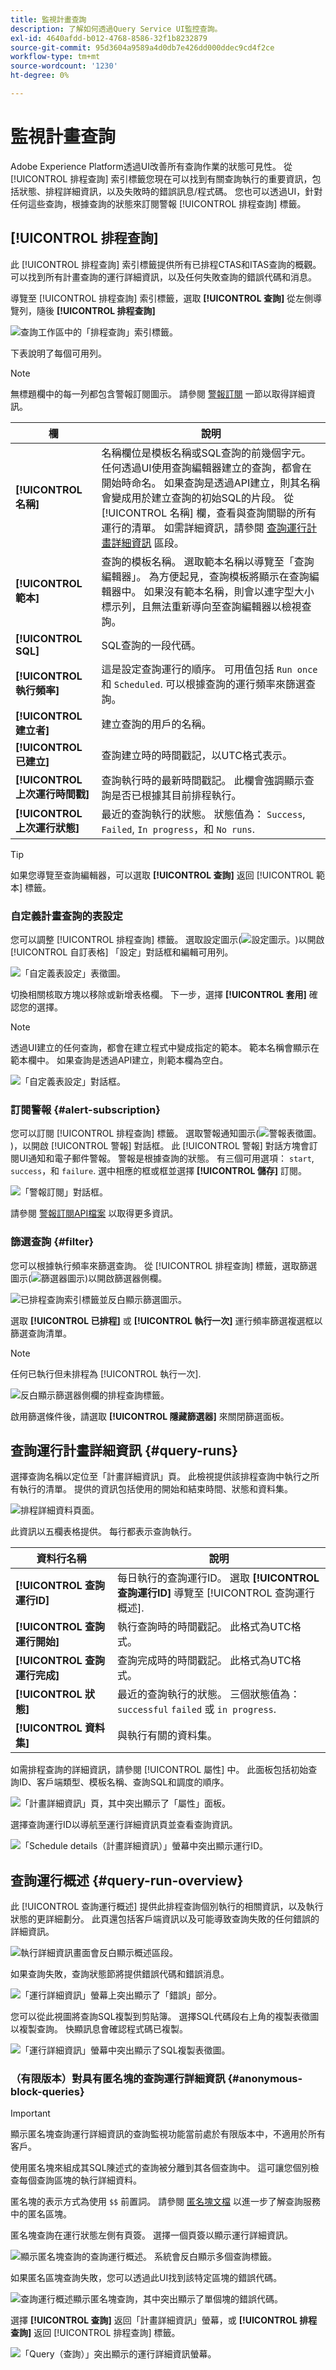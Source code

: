 ```yaml
---
title: 監視計畫查詢
description: 了解如何透過Query Service UI監控查詢。
exl-id: 4640afdd-b012-4768-8586-32f1b8232879
source-git-commit: 95d3604a9589a4d0db7e426dd000ddec9cd4f2ce
workflow-type: tm+mt
source-wordcount: '1230'
ht-degree: 0%

---
```


# 監視計畫查詢

Adobe Experience Platform透過UI改善所有查詢作業的狀態可見性。 從 [!UICONTROL 排程查詢] 索引標籤您現在可以找到有關查詢執行的重要資訊，包括狀態、排程詳細資訊，以及失敗時的錯誤訊息/程式碼。 您也可以透過UI，針對任何這些查詢，根據查詢的狀態來訂閱警報 [!UICONTROL 排程查詢] 標籤。

## [!UICONTROL 排程查詢]

此 [!UICONTROL 排程查詢] 索引標籤提供所有已排程CTAS和ITAS查詢的概觀。 可以找到所有計畫查詢的運行詳細資訊，以及任何失敗查詢的錯誤代碼和消息。

導覽至 [!UICONTROL 排程查詢] 索引標籤，選取 **[!UICONTROL 查詢]** 從左側導覽列，隨後 **[!UICONTROL 排程查詢]**

![查詢工作區中的「排程查詢」索引標籤。](../images/ui/monitor-queries/scheduled-queries.png)

下表說明了每個可用列。

>[!NOTE]
>
>無標題欄中的每一列都包含警報訂閱圖示。 請參閱 [警報訂閱](#alert-subscription) 一節以取得詳細資訊。

| 欄 | 說明 |
|---|---|
| **[!UICONTROL 名稱]** | 名稱欄位是模板名稱或SQL查詢的前幾個字元。 任何透過UI使用查詢編輯器建立的查詢，都會在開始時命名。 如果查詢是透過API建立，則其名稱會變成用於建立查詢的初始SQL的片段。 從 [!UICONTROL 名稱] 欄，查看與查詢關聯的所有運行的清單。 如需詳細資訊，請參閱 [查詢運行計畫詳細資訊](#query-runs) 區段。 |
| **[!UICONTROL 範本]** | 查詢的模板名稱。 選取範本名稱以導覽至「查詢編輯器」。 為方便起見，查詢模板將顯示在查詢編輯器中。 如果沒有範本名稱，則會以連字型大小標示列，且無法重新導向至查詢編輯器以檢視查詢。 |
| **[!UICONTROL SQL]** | SQL查詢的一段代碼。 |
| **[!UICONTROL 執行頻率]** | 這是設定查詢運行的順序。 可用值包括 `Run once` 和 `Scheduled`. 可以根據查詢的運行頻率來篩選查詢。 |
| **[!UICONTROL 建立者]** | 建立查詢的用戶的名稱。 |
| **[!UICONTROL 已建立]** | 查詢建立時的時間戳記，以UTC格式表示。 |
| **[!UICONTROL 上次運行時間戳]** | 查詢執行時的最新時間戳記。 此欄會強調顯示查詢是否已根據其目前排程執行。 |
| **[!UICONTROL 上次運行狀態]** | 最近的查詢執行的狀態。 狀態值為： `Success`, `Failed`, `In progress`，和 `No runs`. |

>[!TIP]
>
>如果您導覽至查詢編輯器，可以選取 **[!UICONTROL 查詢]** 返回 [!UICONTROL 範本] 標籤。

### 自定義計畫查詢的表設定

您可以調整 [!UICONTROL 排程查詢] 標籤。 選取設定圖示(![設定圖示。](../images/ui/monitor-queries/settings-icon.png))以開啟 [!UICONTROL 自訂表格] 「設定」對話框和編輯可用列。

![「自定義表設定」表徵圖。](../images/ui/monitor-queries/customze-table-settings-icon.png)

切換相關核取方塊以移除或新增表格欄。 下一步，選擇 **[!UICONTROL 套用]** 確認您的選擇。

>[!NOTE]
>
>透過UI建立的任何查詢，都會在建立程式中變成指定的範本。 範本名稱會顯示在範本欄中。 如果查詢是透過API建立，則範本欄為空白。

![「自定義表設定」對話框。](../images/ui/monitor-queries/customize-table-dialog.png)

### 訂閱警報 {#alert-subscription}

您可以訂閱 [!UICONTROL 排程查詢] 標籤。 選取警報通知圖示(![警報表徵圖。](../images/ui/monitor-queries/alerts-icon.png))，以開啟 [!UICONTROL 警報] 對話框。 此 [!UICONTROL 警報] 對話方塊會訂閱UI通知和電子郵件警報。 警報是根據查詢的狀態。 有三個可用選項： `start`, `success`，和 `failure`. 選中相應的框或框並選擇 **[!UICONTROL 儲存]** 訂閱。

![「警報訂閱」對話框。](../images/ui/monitor-queries/alert-subscription-dialog.png)

請參閱 [警報訂閱API檔案](../api/alert-subscriptions.md) 以取得更多資訊。

### 篩選查詢 {#filter}

您可以根據執行頻率來篩選查詢。 從 [!UICONTROL 排程查詢] 標籤，選取篩選圖示(![篩選器圖示](../images/ui/monitor-queries/filter-icon.png))以開啟篩選器側欄。

![已排程查詢索引標籤並反白顯示篩選圖示。](../images/ui/monitor-queries/filter-queries.png)

選取 **[!UICONTROL 已排程]** 或 **[!UICONTROL 執行一次]** 運行頻率篩選複選框以篩選查詢清單。

>[!NOTE]
>
>任何已執行但未排程為 [!UICONTROL 執行一次].

![反白顯示篩選器側欄的排程查詢標籤。](../images/ui/monitor-queries/filter-sidebar.png)

啟用篩選條件後，請選取 **[!UICONTROL 隱藏篩選器]** 來關閉篩選面板。

## 查詢運行計畫詳細資訊 {#query-runs}

選擇查詢名稱以定位至「計畫詳細資訊」頁。 此檢視提供該排程查詢中執行之所有執行的清單。 提供的資訊包括使用的開始和結束時間、狀態和資料集。

![排程詳細資料頁面。](../images/ui/monitor-queries/schedule-details.png)

此資訊以五欄表格提供。 每行都表示查詢執行。

| 資料行名稱 | 說明 |
|---|---|
| **[!UICONTROL 查詢運行ID]** | 每日執行的查詢運行ID。 選取 **[!UICONTROL 查詢運行ID]** 導覽至 [!UICONTROL 查詢運行概述]. |
| **[!UICONTROL 查詢運行開始]** | 執行查詢時的時間戳記。 此格式為UTC格式。 |
| **[!UICONTROL 查詢運行完成]** | 查詢完成時的時間戳記。 此格式為UTC格式。 |
| **[!UICONTROL 狀態]** | 最近的查詢執行的狀態。 三個狀態值為： `successful` `failed` 或 `in progress`. |
| **[!UICONTROL 資料集]** | 與執行有關的資料集。 |

如需排程查詢的詳細資訊，請參閱 [!UICONTROL 屬性] 中。 此面板包括初始查詢ID、客戶端類型、模板名稱、查詢SQL和調度的順序。

![「計畫詳細資訊」頁，其中突出顯示了「屬性」面板。](../images/ui/monitor-queries/properties-panel.png)

選擇查詢運行ID以導航至運行詳細資訊頁並查看查詢資訊。

![「Schedule details（計畫詳細資訊）」螢幕中突出顯示運行ID。](../images/ui/monitor-queries/navigate-to-run-details.png)

## 查詢運行概述 {#query-run-overview}

此 [!UICONTROL 查詢運行概述] 提供此排程查詢個別執行的相關資訊，以及執行狀態的更詳細劃分。 此頁還包括客戶端資訊以及可能導致查詢失敗的任何錯誤的詳細資訊。

![執行詳細資訊畫面會反白顯示概述區段。](../images/ui/monitor-queries/query-run-details.png)

如果查詢失敗，查詢狀態節將提供錯誤代碼和錯誤消息。

![「運行詳細資訊」螢幕上突出顯示了「錯誤」部分。](../images/ui/monitor-queries/failed-query.png)

您可以從此視圖將查詢SQL複製到剪貼簿。 選擇SQL代碼段右上角的複製表徵圖以複製查詢。 快顯訊息會確認程式碼已複製。

![「運行詳細資訊」螢幕中突出顯示了SQL複製表徵圖。](../images/ui/monitor-queries/copy-sql.png)

### （有限版本）對具有匿名塊的查詢運行詳細資訊 {#anonymous-block-queries}

>[!IMPORTANT]
>
>顯示匿名塊查詢運行詳細資訊的查詢監視功能當前處於有限版本中，不適用於所有客戶。

使用匿名塊來組成其SQL陳述式的查詢被分離到其各個查詢中。 這可讓您個別檢查每個查詢區塊的執行詳細資料。

匿名塊的表示方式為使用 `$$` 前置詞。 請參閱 [匿名塊文檔](../essential-concepts/anonymous-block.md) 以進一步了解查詢服務中的匿名區塊。

匿名塊查詢在運行狀態左側有頁簽。 選擇一個頁簽以顯示運行詳細資訊。

![顯示匿名塊查詢的查詢運行概述。 系統會反白顯示多個查詢標籤。](../images/ui/monitor-queries/anonymous-block-overview.png)

如果匿名區塊查詢失敗，您可以透過此UI找到該特定區塊的錯誤代碼。

![查詢運行概述顯示匿名塊查詢，其中突出顯示了單個塊的錯誤代碼。](../images/ui/monitor-queries/anonymous-block-failed-query.png)

選擇 **[!UICONTROL 查詢]** 返回「計畫詳細資訊」螢幕，或 **[!UICONTROL 排程查詢]** 返回 [!UICONTROL 排程查詢] 標籤。

![「Query（查詢）」突出顯示的運行詳細資訊螢幕。](../images/ui/monitor-queries/return-navigation.png)
